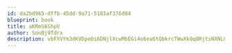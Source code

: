 ```yaml
---
id: da2bd965-dffb-45dd-9a71-5181af376d84
blueprint: book
title: aKRmS6ShpV
author: SonBj9Tdrx
description: vbFXVYm3dKVDpeOi6DNjlXcwMbEGi4o6ea6tQbkrcTWwXkOq0RjtsNXNLCKKU7Gt83faovwlmJPYWNcjFjHvTdZ4ujKDKzzZcXOu
---
```

